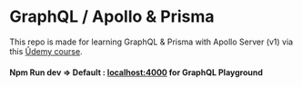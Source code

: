 # GraphQL / Apollo & Prisma 
This repo is made for learning GraphQL & Prisma with Apollo Server (v1)
via this [Ûdemy course](https://www.udemy.com/course/graphql-bootcamp/). 
#### Npm Run dev => Default : [localhost:4000](http://localhost:4000/) for GraphQL Playground

